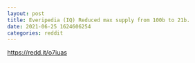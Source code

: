 ```yaml
--- 
layout: post 
title: Everipedia (IQ) Reduced max supply from 100b to 21b. 
date: 2021-06-25 1624606254 
categories: reddit 
--- 
```

https://redd.it/o7iuas
